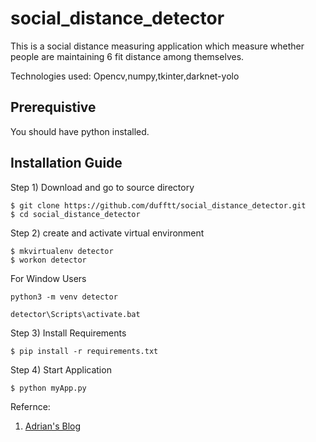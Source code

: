 # social_distance_detector

This is a social distance measuring application which measure whether people are maintaining 6 fit distance among themselves.

Technologies used:
Opencv,numpy,tkinter,darknet-yolo

## Prerequistive
 You should have python installed.

## Installation Guide

Step 1) Download and go to source directory


``` 
$ git clone https://github.com/dufftt/social_distance_detector.git
$ cd social_distance_detector
```



Step 2) create and activate virtual environment

```
$ mkvirtualenv detector
$ workon detector
```

For Window Users

```
python3 -m venv detector

detector\Scripts\activate.bat
```

Step 3) Install Requirements

```
$ pip install -r requirements.txt
```

Step 4) Start Application


```
$ python myApp.py
```





Refernce: 
1) [Adrian's Blog](https://www.pyimagesearch.com/2020/06/01/opencv-social-distancing-detector)
